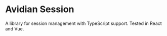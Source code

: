 # Avidian Session

A library for session management with TypeScript support. Tested in React and Vue.